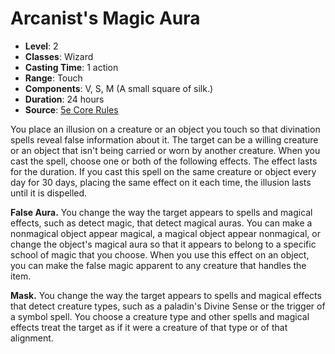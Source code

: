 # Arcanist's Magic Aura

- **Level**: 2
- **Classes**: Wizard
- **Casting Time**: 1 action
- **Range**: Touch
- **Components**: V, S, M (A small square of silk.)
- **Duration**: 24 hours
- **Source**: [5e Core Rules](http://dnd.wizards.com/articles/features/systems-reference-document-srd)

You place an illusion on a creature or an object you touch so that divination spells reveal false information about it. The target can be a willing creature or an object that isn't being carried or worn by another creature. When you cast the spell, choose one or both of the following effects. The effect lasts for the duration. If you cast this spell on the same creature or object every day for 30 days, placing the same effect on it each time, the illusion lasts until it is dispelled.

**False Aura.** You change the way the target appears to spells and magical effects, such as detect magic, that detect magical auras. You can make a nonmagical object appear magical, a magical object appear nonmagical, or change the object's magical aura so that it appears to belong to a specific school of magic that you choose. When you use this effect on an object, you can make the false magic apparent to any creature that handles the item.

**Mask.** You change the way the target appears to spells and magical effects that detect creature types, such as a paladin's Divine Sense or the trigger of a symbol spell. You choose a creature type and other spells and magical effects treat the target as if it were a creature of that type or of that alignment.

